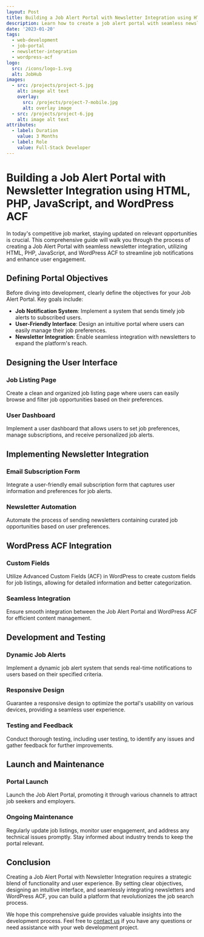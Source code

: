 ```yaml
---
layout: Post
title: Building a Job Alert Portal with Newsletter Integration using HTML, PHP, JavaScript, and WordPress ACF
description: Learn how to create a job alert portal with seamless newsletter integration, combining HTML, PHP, JavaScript, and WordPress ACF to streamline job notifications and enhance user engagement.
date: '2023-01-20'
tags:
  - web-development
  - job-portal
  - newsletter-integration
  - wordpress-acf
logo:
  src: /icons/logo-1.svg
  alt: JobHub
images:
  - src: /projects/project-5.jpg
    alt: image alt text
    overlay:
      src: /projects/project-7-mobile.jpg
      alt: overlay image
  - src: /projects/project-6.jpg
    alt: image alt text
attributes:
  - label: Duration
    value: 3 Months
  - label: Role
    value: Full-Stack Developer
---
```


# Building a Job Alert Portal with Newsletter Integration using HTML, PHP, JavaScript, and WordPress ACF

In today's competitive job market, staying updated on relevant opportunities is crucial. This comprehensive guide will walk you through the process of creating a Job Alert Portal with seamless newsletter integration, utilizing HTML, PHP, JavaScript, and WordPress ACF to streamline job notifications and enhance user engagement.

## Defining Portal Objectives

Before diving into development, clearly define the objectives for your Job Alert Portal. Key goals include:

- **Job Notification System**: Implement a system that sends timely job alerts to subscribed users.
- **User-Friendly Interface**: Design an intuitive portal where users can easily manage their job preferences.
- **Newsletter Integration**: Enable seamless integration with newsletters to expand the platform's reach.

## Designing the User Interface

### Job Listing Page

Create a clean and organized job listing page where users can easily browse and filter job opportunities based on their preferences.

### User Dashboard

Implement a user dashboard that allows users to set job preferences, manage subscriptions, and receive personalized job alerts.

## Implementing Newsletter Integration

### Email Subscription Form

Integrate a user-friendly email subscription form that captures user information and preferences for job alerts.

### Newsletter Automation

Automate the process of sending newsletters containing curated job opportunities based on user preferences.

## WordPress ACF Integration

### Custom Fields

Utilize Advanced Custom Fields (ACF) in WordPress to create custom fields for job listings, allowing for detailed information and better categorization.

### Seamless Integration

Ensure smooth integration between the Job Alert Portal and WordPress ACF for efficient content management.

## Development and Testing

### Dynamic Job Alerts

Implement a dynamic job alert system that sends real-time notifications to users based on their specified criteria.

### Responsive Design

Guarantee a responsive design to optimize the portal's usability on various devices, providing a seamless user experience.

### Testing and Feedback

Conduct thorough testing, including user testing, to identify any issues and gather feedback for further improvements.

## Launch and Maintenance

### Portal Launch

Launch the Job Alert Portal, promoting it through various channels to attract job seekers and employers.

### Ongoing Maintenance

Regularly update job listings, monitor user engagement, and address any technical issues promptly. Stay informed about industry trends to keep the portal relevant.

## Conclusion

Creating a Job Alert Portal with Newsletter Integration requires a strategic blend of functionality and user experience. By setting clear objectives, designing an intuitive interface, and seamlessly integrating newsletters and WordPress ACF, you can build a platform that revolutionizes the job search process.

We hope this comprehensive guide provides valuable insights into the development process. Feel free to [contact us](mailto:addictedarun4@gmail.com) if you have any questions or need assistance with your web development project.

